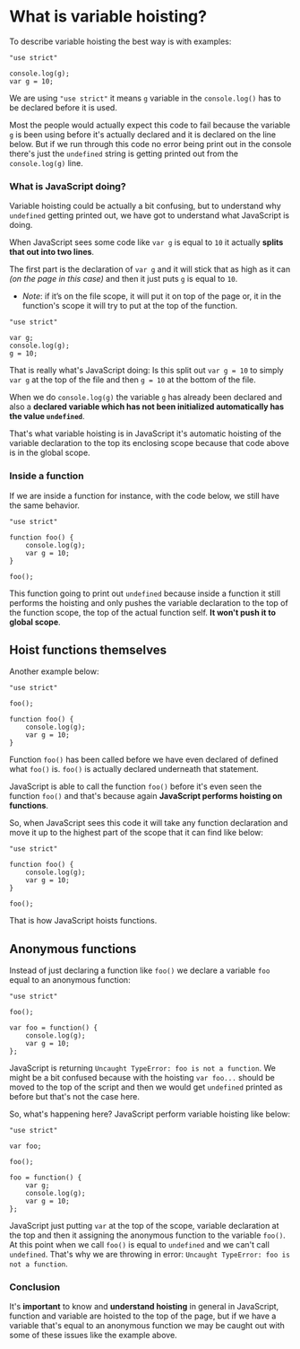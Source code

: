 # What is variable hoisting?

To describe variable hoisting the best way is with examples:

```
"use strict"

console.log(g);
var g = 10;
```
We are using `"use strict"` it means `g` variable in the `console.log()` has to be declared before it is used.

Most the people would actually expect this code to fail because the variable `g` is been using before it's actually declared and it is declared on the line below.
But if we run through this code no error being print out in the console there's just the `undefined` string is getting printed out from the `console.log(g)` line.

### What is JavaScript doing?

Variable hoisting could be actually a bit confusing, but to understand why `undefined` getting printed out, we have got to understand what JavaScript is doing.

When JavaScript sees some code like `var g` is equal to `10` it actually **splits that out into two lines**. 

The first part is the declaration of `var g` and it will stick that as high as it can *(on the page in this case)* and then it just puts `g` is equal to `10`.

* *Note*: if it’s on the file scope, it will put it on top of the page or, it in the function's scope it will try to put at the top of the function.

```
"use strict"

var g;
console.log(g);
g = 10;
```

That is really what's JavaScript doing:
 Is this split out `var g = 10` to simply `var g` at the top of the file and then `g = 10` at the bottom of the file.
 
When we do `console.log(g)` the variable `g` has already been declared and also a **declared variable which has not been initialized automatically has the value `undefined`**. 

That's what variable hoisting is in JavaScript it's automatic hoisting of the variable declaration to the top its enclosing scope because that code above is in the global scope.

### Inside a function 
If we are inside a function for instance, with the code below, we still have the same behavior.

```
"use strict"

function foo() {
    console.log(g);
    var g = 10;
}

foo();

```

This function going to print out `undefined` because inside a function it still performs the hoisting and only pushes the variable declaration to the top of the function scope, the top of the actual function self. **It won't push it to global scope**.


## Hoist functions themselves

Another example below:

```
"use strict"

foo();

function foo() {
    console.log(g);
    var g = 10;
}
```

Function `foo()` has been called before we have even declared of defined what `foo()` is.
`foo()` is actually declared underneath that statement.

JavaScript is able to call the function `foo()` before it's even seen the function `foo()` and that's because again **JavaScript performs hoisting on functions**.  

So, when JavaScript sees this code it will take any function declaration and move it up to the highest part of the scope that it can find like below: 

```
"use strict"

function foo() {
    console.log(g);
    var g = 10;
}

foo();

```

That is how JavaScript hoists functions.


## Anonymous functions 

Instead of just declaring a function like `foo()` we declare a variable `foo` equal to an anonymous function:

```
"use strict"

foo();

var foo = function() {
    console.log(g);
    var g = 10;
};

```

JavaScript is returning `Uncaught TypeError: foo is not a function`. We might be a bit confused because with the hoisting `var foo...` should be moved to the top of the script and then we would get `undefined` printed as before but that's not the case here.

So, what's happening here? 
JavaScript perform variable hoisting like below:
 
 
```
"use strict"

var foo;

foo();

foo = function() {
    var g;
    console.log(g);
    var g = 10;
};

```

 JavaScript just putting `var` at the top of the scope, variable declaration at the top and then it assigning the anonymous function to the variable `foo()`.
 At this point when we call `foo()` is equal to `undefined` and we can't call `undefined`.
 That's why we are throwing in error: `Uncaught TypeError: foo is not a function`.
 
 
 ### Conclusion
 It's **important** to know and **understand hoisting** in general in JavaScript, function and variable are hoisted to the top of the page, but if we have a variable that's equal to an anonymous function we may be caught out with some of these issues like the example above.
